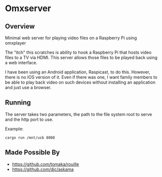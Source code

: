 # Omxserver #

## Overview ##
Minimal web server for playing video files on a Raspberry Pi using omxplayer

The "itch" this scratches is ability to hook a Raspberry Pi that hosts video files to a TV via HDMI. This server allows those files to be played back using a web interface. 

I have been using an Android application, Raspicast, to do this. However, there is no IOS version of it. Even if there was one, I want family members to be able to play back video on such devices without installing an application and just use a browser.

## Running ##

The server takes two parameters, the path to the file system root to serve and the http port to use.

Example:
~~~
cargo run /mnt/usb 8080
~~~

## Made Possible By ##
- https://github.com/tomaka/rouille
- https://github.com/djc/askama
